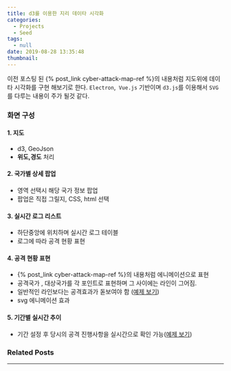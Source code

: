 ```yaml
---
title: d3를 이용한 지리 데이타 시각화
categories:
  - Projects
  - Seed
tags:
  - null
date: 2019-08-28 13:35:48
thumbnail:
---
```


이전 포스팅 된 {% post_link cyber-attack-map-ref %}의 내용처럼 지도위에 데이타 시각화를 구현 해보기로 한다. `Electron`,` Vue.js` 기반이며 `d3.js`를 이용해서 `SVG`를 다루는 내용이 주가 될것 같다.
<!-- more -->
### 화면 구성
#### 1. 지도
- d3, GeoJson
- **위도,경도** 처리

#### 2. 국가별 상세 팝업
- 영역 선택시 해당 국가 정보 팝업
- 팝업은 직접 그릴지, CSS, html 선택

#### 3. 실시간 로그 리스트
- 하단중앙에 위치하며 실시간 로그 테이블
- 로그에 따라 공격 현황 표현

#### 4. 공격 현황 표현
- {% post_link cyber-attack-map-ref %}의 내용처럼 에니메이션으로 표현
- 공격국가 , 대상국가를 각 포인트로 표현하며 그 사이에는 라인이 그어짐.
- 일반적인 라인보다는 공격효과가 돋보여야 함 ([예제 보기](http://d3.artzub.com/wbca/))
- svg 에니메이션 효과

#### 5. 기간별 실시간 추이
- 기간 설정 후 당시의 공격 진행사항을 실시간으로 확인 가능([예제 보기](http://www.digitalattackmap.com/))
      









 

### Related Posts
---

